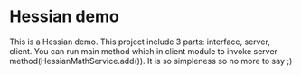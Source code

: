 # Hessian demo
This is a Hessian demo. This project include 3 parts: interface, server, client. 
You can run main method which in client module to invoke server method(HessianMathService.add()).
It is so simpleness so no more to say ;)
